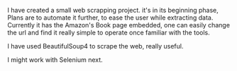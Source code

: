 I have created a small web scrapping project.
it's in its beginning phase, Plans are to automate it further, to ease the user while extracting data.
Currently it has the Amazon's Book page embedded, one can easily change the url and find it really simple to operate once familiar with the tools.

I have used BeautifulSoup4 to scrape the web, really useful.

I might work with Selenium next.
